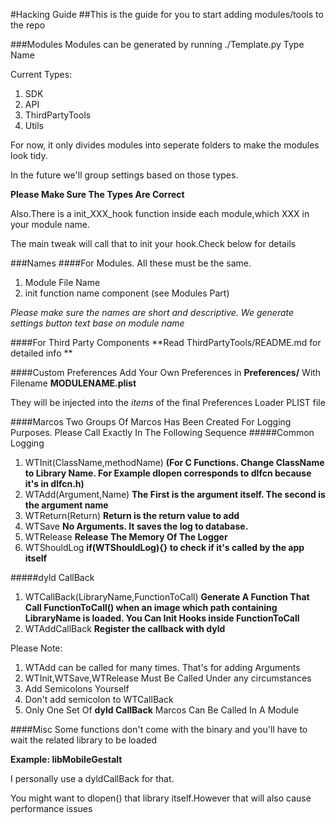 #Hacking Guide
##This is the guide for you to start adding modules/tools to the repo


###Modules
Modules can be generated by running ./Template.py Type Name

Current Types:

1.	SDK
2.	API
3.	ThirdPartyTools
4.	Utils

For now, it only divides modules into seperate folders to make the modules look tidy.

In the future we'll group settings based on those types.

**Please Make Sure The Types Are Correct**

Also.There is a init_XXX_hook function inside each module,which XXX in your module name.

The main tweak will call that to init your hook.Check below for details

###Names
####For Modules. 
All these must be the same.

1.	Module File Name
2.	init function name component (see Modules Part)

*Please make sure the names are short and descriptive. We generate settings button text base on module name*

####For Third Party Components
**Read ThirdPartyTools/README.md for detailed info **


####Custom Preferences
Add Your Own Preferences in **Preferences/** With Filename **MODULENAME.plist**

They will be injected into the *items* of the final Preferences Loader PLIST file

####Marcos
Two Groups Of Marcos Has Been Created For Logging Purposes.
Please Call Exactly In The Following Sequence
#####Common Logging
1.	WTInit(ClassName,methodName)  **(For C Functions. Change ClassName to Library Name. For Example dlopen corresponds to dlfcn because it's in dlfcn.h)**
2.	WTAdd(Argument,Name) **The First is the argument itself. The second is the argument name**
3.	WTReturn(Return) **Return is the return value to add**
4.	WTSave	**No Arguments. It saves the log to database.**
5.	WTRelease **Release The Memory Of The Logger**
6.	WTShouldLog **if(WTShouldLog){} to check if it's called by the app itself**

#####dyld CallBack
1.	WTCallBack(LibraryName,FunctionToCall) **Generate A Function That Call FunctionToCall() when an image which path containing LibraryName is loaded. You Can Init Hooks inside FunctionToCall**
2.	WTAddCallBack **Register the callback with dyld**

Please Note:

1.	WTAdd can be called for many times. That's for adding Arguments
2.	WTInit,WTSave,WTRelease Must Be Called Under any circumstances
3.	Add Semicolons Yourself
4.	Don't add semicolon to WTCallBack
5.	Only One Set Of **dyld CallBack** Marcos Can Be Called In A Module

####Misc
Some functions don't come with the binary and you'll have to wait the related library to be loaded 

**Example: libMobileGestalt**

I personally use a dyldCallBack for that.

You might want to dlopen() that library itself.However that will also cause performance issues



